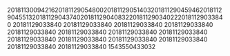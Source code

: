 201811300942162018112905480020181129051403201811290459462018112904551320181129043740201811290408322018112903402220181129033840
20181129033840
20181129033840
20181129033840
20181129033840
20181129033840
20181129033840
20181129033840
20181129033840
20181129033840
20181129033840
20181129033840
20181129033840
20181129033840
20181129033840
1543550433032